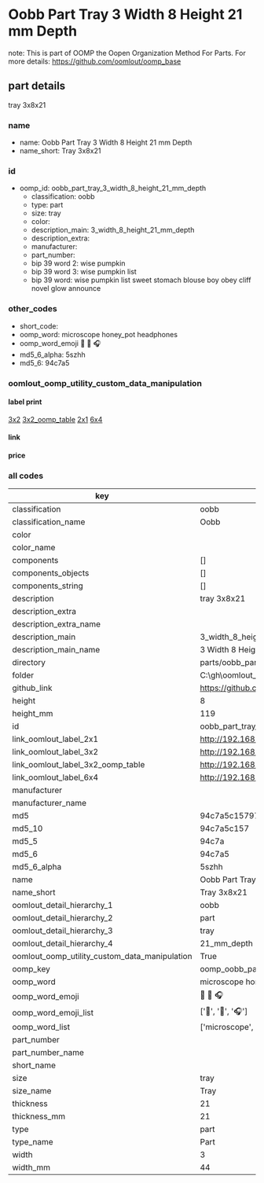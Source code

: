 # Oobb Part Tray 3 Width 8 Height 21 mm Depth  

note: This is part of OOMP the Oopen Organization Method For Parts. For more details: https://github.com/oomlout/oomp_base

##  part details
  



tray 3x8x21



### name
* name: Oobb Part Tray 3 Width 8 Height 21 mm Depth
* name_short: Tray 3x8x21 
### id
* oomp_id: oobb_part_tray_3_width_8_height_21_mm_depth
  * classification: oobb
  * type: part
  * size: tray
  * color: 
  * description_main: 3_width_8_height_21_mm_depth
  * description_extra: 
  * manufacturer: 
  * part_number: 
  * bip 39 word 2: wise pumpkin
  * bip 39 word 3: wise pumpkin list
  * bip 39 word: wise pumpkin list sweet stomach blouse boy obey cliff novel glow announce

### other_codes
* short_code: 
* oomp_word: microscope honey_pot headphones
* oomp_word_emoji :microscope: :honey_pot: :headphones:
* md5_6_alpha: 5szhh
* md5_6: 94c7a5






### oomlout_oomp_utility_custom_data_manipulation
#### label print
[3x2](http://192.168.1.245:1112/?label=oomp%205szhh)
[3x2_oomp_table](http://192.168.1.108:1112/?label=oomp%205szhh)
[2x1](http://192.168.1.242:1112/?label=oomp%205szhh)
[6x4](http://192.168.1.55:1112/?label=oomp%205szhh)    

#### link

                              

#### price







### all codes 
| key | value |  
| --- | --- |  
| classification | oobb |  
| classification_name | Oobb |  
| color |  |  
| color_name |  |  
| components | [] |  
| components_objects | [] |  
| components_string | [] |  
| description | tray 3x8x21 |  
| description_extra |  |  
| description_extra_name |  |  
| description_main | 3_width_8_height_21_mm_depth |  
| description_main_name | 3 Width 8 Height 21 mm Depth |  
| directory | parts/oobb_part_tray_3_width_8_height_21_mm_depth |  
| folder | C:\gh\oomlout_oobb_version_4_generated_parts\parts\oobb_part_tray_3_width_8_height_21_mm_depth |  
| github_link | https://github.com/oomlout/oomlout_oomp_part_src/tree/main/parts/oobb_part_tray_3_width_8_height_21_mm_depth |  
| height | 8 |  
| height_mm | 119 |  
| id | oobb_part_tray_3_width_8_height_21_mm_depth |  
| link_oomlout_label_2x1 | http://192.168.1.242:1112/?label=oomp%205szhh |  
| link_oomlout_label_3x2 | http://192.168.1.245:1112/?label=oomp%205szhh |  
| link_oomlout_label_3x2_oomp_table | http://192.168.1.108:1112/?label=oomp%205szhh |  
| link_oomlout_label_6x4 | http://192.168.1.55:1112/?label=oomp%205szhh |  
| manufacturer |  |  
| manufacturer_name |  |  
| md5 | 94c7a5c15797e35460eb1dbb04eb6fe3 |  
| md5_10 | 94c7a5c157 |  
| md5_5 | 94c7a |  
| md5_6 | 94c7a5 |  
| md5_6_alpha | 5szhh |  
| name | Oobb Part Tray 3 Width 8 Height 21 mm Depth |  
| name_short | Tray 3x8x21  |  
| oomlout_detail_hierarchy_1 | oobb |  
| oomlout_detail_hierarchy_2 | part |  
| oomlout_detail_hierarchy_3 | tray |  
| oomlout_detail_hierarchy_4 | 21_mm_depth |  
| oomlout_oomp_utility_custom_data_manipulation | True |  
| oomp_key | oomp_oobb_part_tray_3_width_8_height_21_mm_depth |  
| oomp_word | microscope honey_pot headphones |  
| oomp_word_emoji | :microscope: :honey_pot: :headphones: |  
| oomp_word_emoji_list | [':microscope:', ':honey_pot:', ':headphones:'] |  
| oomp_word_list | ['microscope', 'honey_pot', 'headphones'] |  
| part_number |  |  
| part_number_name |  |  
| short_name |  |  
| size | tray |  
| size_name | Tray |  
| thickness | 21 |  
| thickness_mm | 21 |  
| type | part |  
| type_name | Part |  
| width | 3 |  
| width_mm | 44 |  
